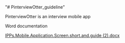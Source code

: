 "# PinterviewOtter_guideline" 

PinterviewOtter is an interview mobile app

Word documentation



[IPPs.Mobile.Application.Screen.short.and.guide (2).docx](https://github.com/zeroyip175/PinterviewOtter_done/files/11998893/IPPs.Mobile.Application.Screen.short.and.guide.2.docx)
